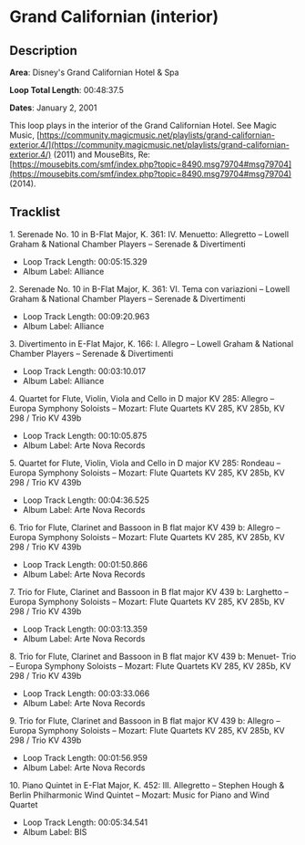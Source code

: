 # Grand Californian (interior)

## Description

**Area**: Disney's Grand Californian Hotel & Spa

**Loop Total Length**: 00:48:37.5

**Dates**: January 2, 2001

This loop plays in the interior of the Grand Californian Hotel. See Magic Music, [https://community.magicmusic.net/playlists/grand-californian-exterior.4/](https://community.magicmusic.net/playlists/grand-californian-exterior.4/) (2011) and MouseBits, Re: [https://mousebits.com/smf/index.php?topic=8490.msg79704#msg79704](https://mousebits.com/smf/index.php?topic=8490.msg79704#msg79704) (2014).

## Tracklist

1\. Serenade No. 10 in B-Flat Major, K. 361: IV. Menuetto: Allegretto – Lowell Graham & National Chamber Players – Serenade & Divertimenti

- Loop Track Length: 00:05:15.329
- Album Label: Alliance

2\. Serenade No. 10 in B-Flat Major, K. 361: VI. Tema con variazioni – Lowell Graham & National Chamber Players – Serenade & Divertimenti

- Loop Track Length: 00:09:20.963
- Album Label: Alliance

3\. Divertimento in E-Flat Major, K. 166: I. Allegro – Lowell Graham & National Chamber Players – Serenade & Divertimenti

- Loop Track Length: 00:03:10.017
- Album Label: Alliance

4\. Quartet for Flute, Violin, Viola and Cello in D major KV 285: Allegro – Europa Symphony Soloists – Mozart: Flute Quartets KV 285, KV 285b, KV 298 / Trio KV 439b

- Loop Track Length: 00:10:05.875
- Album Label: Arte Nova Records

5\. Quartet for Flute, Violin, Viola and Cello in D major KV 285: Rondeau – Europa Symphony Soloists – Mozart: Flute Quartets KV 285, KV 285b, KV 298 / Trio KV 439b

- Loop Track Length: 00:04:36.525
- Album Label: Arte Nova Records

6\. Trio for Flute, Clarinet and Bassoon in B flat major KV 439 b: Allegro – Europa Symphony Soloists – Mozart: Flute Quartets KV 285, KV 285b, KV 298 / Trio KV 439b

- Loop Track Length: 00:01:50.866
- Album Label: Arte Nova Records

7\. Trio for Flute, Clarinet and Bassoon in B flat major KV 439 b: Larghetto – Europa Symphony Soloists – Mozart: Flute Quartets KV 285, KV 285b, KV 298 / Trio KV 439b

- Loop Track Length: 00:03:13.359
- Album Label: Arte Nova Records

8\. Trio for Flute, Clarinet and Bassoon in B flat major KV 439 b: Menuet- Trio – Europa Symphony Soloists – Mozart: Flute Quartets KV 285, KV 285b, KV 298 / Trio KV 439b

- Loop Track Length: 00:03:33.066
- Album Label: Arte Nova Records

9\. Trio for Flute, Clarinet and Bassoon in B flat major KV 439 b: Allegro – Europa Symphony Soloists – Mozart: Flute Quartets KV 285, KV 285b, KV 298 / Trio KV 439b

- Loop Track Length: 00:01:56.959
- Album Label: Arte Nova Records

10\. Piano Quintet in E-Flat Major, K. 452: III. Allegretto – Stephen Hough & Berlin Philharmonic Wind Quintet – Mozart: Music for Piano and Wind Quartet

- Loop Track Length: 00:05:34.541
- Album Label: BIS

